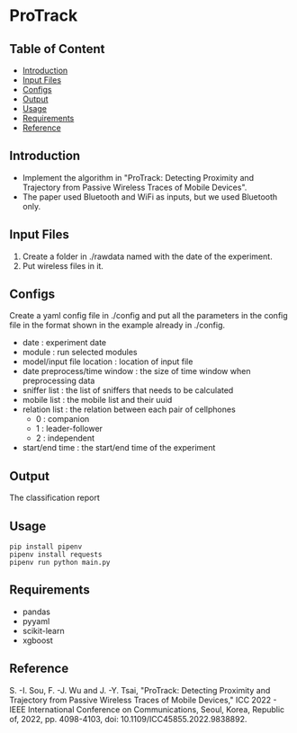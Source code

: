 # ProTrack
## Table of Content
- [Introduction](#introduction)
- [Input Files](#input-files)
- [Configs](#configs)
- [Output](#output)
- [Usage](#usage)
- [Requirements](#requirements)
- [Reference](#reference)
## Introduction
- Implement the algorithm in "ProTrack: Detecting Proximity and Trajectory from Passive Wireless Traces of Mobile Devices".
- The paper used Bluetooth and WiFi as inputs, but we used Bluetooth only.
## Input Files
1. Create a folder in ./rawdata named with the date of the experiment.
2. Put wireless files in it.
## Configs
Create a yaml config file in ./config and put all the parameters in the config file in the format shown in the example already in ./config.
- date : experiment date
- module : run selected modules
- model/input file location : location of input file
- date preprocess/time window : the size of time window when preprocessing data
- sniffer list : the list of sniffers that needs to be calculated
- mobile list : the mobile list and their uuid
- relation list : the relation between each pair of cellphones
    * 0 : companion
    * 1 : leader-follower
    * 2 : independent
- start/end time : the start/end time of the experiment
## Output
The classification report
## Usage
```
pip install pipenv
pipenv install requests
pipenv run python main.py
```
## Requirements
* pandas
* pyyaml
* scikit-learn
* xgboost
## Reference
S. -I. Sou, F. -J. Wu and J. -Y. Tsai, "ProTrack: Detecting Proximity and Trajectory from Passive Wireless Traces of Mobile Devices," ICC 2022 - IEEE International Conference on Communications, Seoul, Korea, Republic of, 2022, pp. 4098-4103, doi: 10.1109/ICC45855.2022.9838892.